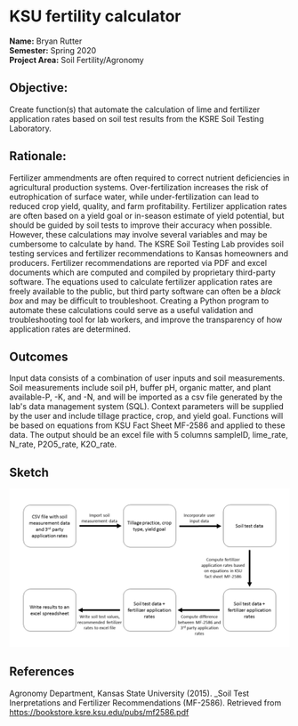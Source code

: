 # KSU fertility calculator

__Name:__ Bryan Rutter  
__Semester:__ Spring 2020  
__Project Area:__ Soil Fertility/Agronomy  

## Objective:

Create function(s) that automate the calculation of lime and fertilizer application rates based on soil test results from the KSRE Soil Testing Laboratory.

## Rationale:

Fertilizer ammendments are often required to correct nutrient deficiencies in agricultural production systems. Over-fertilization increases the risk of eutrophication of surface water, while under-fertilization can lead to reduced crop yield, quality, and farm profitability. Fertilizer application rates are often based on a yield goal or in-season estimate of yield potential, but should be guided by soil tests to improve their accuracy when possible. However, these calculations may involve several variables and may be cumbersome to calculate by hand. The KSRE Soil Testing Lab provides soil testing services and fertilizer recommendations to Kansas homeowners and producers. Fertilizer recommendations are reported via PDF and excel documents which are computed and compiled by proprietary third-party software. The equations used to calculate fertilizer application rates are freely available to the public, but third party software can often be a _black box_ and may be difficult to troubleshoot. Creating a Python program to automate these calculations could serve as a useful validation and troubleshooting tool for lab workers, and improve the transparency of how application rates are determined.

## Outcomes

Input data consists of a combination of user inputs and soil measurements. Soil measurements include soil pH, buffer pH, organic matter, and plant available-P, -K, and -N, and will be imported as a csv file generated by the lab's data management system (SQL). Context parameters will be supplied by the user and include tillage practice, crop, and yield goal. Functions will be based on equations from KSU Fact Sheet MF-2586 and applied to these data. The output should be an excel file with 5 columns sampleID, lime_rate, N_rate, P2O5_rate, K2O_rate.

## Sketch
<img src="Project_schematic.png" alt="workflow" width="750"/>

## References

Agronomy Department, Kansas State University (2015). _Soil Test Inerpretations and Fertilizer Recommendations (MF-2586). Retrieved from https://bookstore.ksre.ksu.edu/pubs/mf2586.pdf